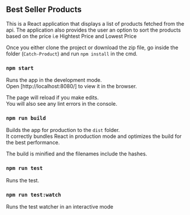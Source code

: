 ## Best Seller Products

This is a React application that displays a list of products fetched from the api. The application also provides the user an option to sort the products based on the price i.e Hightest Price and Lowest Price

Once you either clone the project or download the zip file, go inside the folder (`Catch-Product`) and run `npm install` in the cmd.

### `npm start`

Runs the app in the development mode.<br />
Open [http://localhost:8080/] to view it in the browser.

The page will reload if you make edits.<br />
You will also see any lint errors in the console.

### `npm run build`

Builds the app for production to the `dist` folder.<br />
It correctly bundles React in production mode and optimizes the build for the best performance.

The build is minified and the filenames include the hashes.<br />

### `npm run test`

Runs the test.

### `npm run test:watch`

Runs the test watcher in an interactive mode
